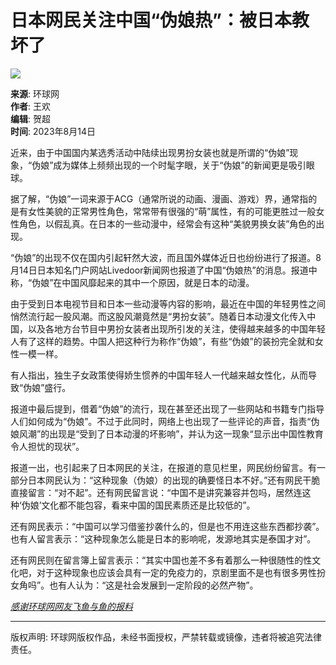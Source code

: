 # 日本网民关注中国“伪娘热”：被日本教坏了

![](https://t1.huanqiu.cn/38e669918025ee38286ef73a9582c1f8.jpg?imageView2/2/w/750)

**来源**: 环球网  
**作者**: 王欢  
**编辑**: 贺超  
**时间**: 2023年8月14日  

近来，由于中国国内某选秀活动中陆续出现男扮女装也就是所谓的“伪娘”现象，“伪娘”成为媒体上频频出现的一个时髦字眼，关于“伪娘”的新闻更是吸引眼球。

据了解，“伪娘”一词来源于ACG（通常所说的动画、漫画、游戏）界，通常指的是有女性美貌的正常男性角色，常常带有很强的“萌”属性，有的可能更胜过一般女性角色，以假乱真。在日本的一些动漫中，经常会有这种“美貌男换女装”角色的出现。

“伪娘”的出现不仅在国内引起轩然大波，而且国外媒体近日也纷纷进行了报道。8月14日日本知名门户网站Livedoor新闻网也报道了中国“伪娘热”的消息。报道中称，“伪娘”在中国风靡起来的其中一个原因，就是日本的动漫。

由于受到日本电视节目和日本一些动漫等内容的影响，最近在中国的年轻男性之间悄然流行起一股风潮。而这股风潮竟然是“男扮女装”。随着日本动漫文化传入中国，以及各地方台节目中男扮女装者出现所引发的关注，使得越来越多的中国年轻人有了这样的趋势。中国人把这种行为称作“伪娘”，有些“伪娘”的装扮完全就和女性一模一样。

有人指出，独生子女政策使得娇生惯养的中国年轻人一代越来越女性化，从而导致“伪娘”盛行。

报道中最后提到，借着“伪娘”的流行，现在甚至还出现了一些网站和书籍专门指导人们如何成为“伪娘”。不过于此同时，网络上也出现了一些评论的声音，指责“伪娘风潮”的出现是“受到了日本动漫的坏影响”，并认为这一现象“显示出中国性教育令人担忧的现状”。

报道一出，也引起来了日本网民的关注，在报道的意见栏里，网民纷纷留言。有一部分日本网民认为：“这种现象（伪娘）的出现的确要怪日本不好。”还有网民干脆直接留言：“对不起”。还有网民留言说：“中国不是讲究兼容并包吗，居然连这种‘伪娘’文化都不能包容，看来中国的国民素质还是比较低的”。

还有网民表示：“中国可以学习借鉴抄袭什么的，但是也不用连这些东西都抄袭”。也有人留言表示：“这种现象怎么能是日本的影响呢，发源地其实是泰国才对”。

还有网民则在留言簿上留言表示：“其实中国也差不多有着那么一种很随性的性文化吧，对于这种现象也应该会具有一定的免疫力的，京剧里面不是也有很多男性扮女角吗”。也有人认为：“这是社会发展到一定阶段的必然产物”。

[_感谢环球网网友飞鱼与鱼的报料_](http://bbs.huanqiu.com/huanqiubaoliaotai/thread-414375-1-1.html)  

---  

版权声明: 环球网版权作品，未经书面授权，严禁转载或镜像，违者将被追究法律责任。